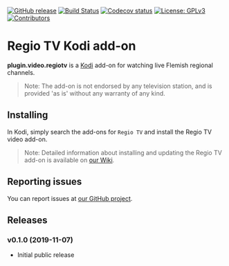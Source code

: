 [![GitHub release](https://img.shields.io/github/release/dagwieers/plugin.video.regiotv.svg)](https://github.com/dagwieers/plugin.video.regiotv/releases)
[![Build Status](https://travis-ci.org/dagwieers/plugin.video.regiotv.svg?branch=master)](https://travis-ci.org/dagwieers/plugin.video.regiotv)
[![Codecov status](https://img.shields.io/codecov/c/github/dagwieers/plugin.video.regiotv/master)](https://codecov.io/gh/dagwieers/plugin.video.regiotv/branch/master)
[![License: GPLv3](https://img.shields.io/badge/License-GPLv3-yellow.svg)](https://opensource.org/licenses/GPL-3.0)
[![Contributors](https://img.shields.io/github/contributors/dagwieers/plugin.video.regiotv.svg)](https://github.com/dagwieers/plugin.video.regiotv/graphs/contributors)

# Regio TV Kodi add-on
**plugin.video.regiotv** is a [Kodi](https://kodi.tv/) add-on for watching live Flemish regional channels.

> Note: The add-on is not endorsed by any television station, and is provided 'as is' without any warranty of any kind.

## Installing
In Kodi, simply search the add-ons for `Regio TV` and install the Regio TV video add-on.

> Note: Detailed information about installing and updating the Regio TV add-on is available on [our Wiki](https://github.com/dagwieers/plugin.video.regiotv/wiki).

## Reporting issues
You can report issues at [our GitHub project](https://github.com/dagwieers/plugin.video.regiotv).

## Releases
### v0.1.0 (2019-11-07)
- Initial public release
